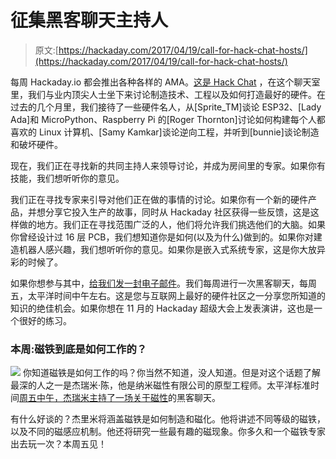 # 征集黑客聊天主持人

> 原文:[https://hackaday.com/2017/04/19/call-for-hack-chat-hosts/](https://hackaday.com/2017/04/19/call-for-hack-chat-hosts/)

每周 Hackaday.io 都会推出各种各样的 AMA。[这是 Hack Chat](https://hackaday.io/project/5373-hack-chat) ，在这个聊天室里，我们与业内顶尖人士坐下来讨论制造技术、工程以及如何打造最好的硬件。在过去的几个月里，我们接待了一些硬件名人，从[Sprite_TM]谈论 ESP32、[Lady Ada]和 MicroPython、Raspberry Pi 的[Roger Thornton]讨论如何构建每个人都喜欢的 Linux 计算机、[Samy Kamkar]谈论逆向工程，并听到[bunnie]谈论制造和破坏硬件。

现在，我们正在寻找新的共同主持人来领导讨论，并成为房间里的专家。如果你有技能，我们想听听你的意见。

我们正在寻找专家来引导对他们正在做的事情的讨论。如果你有一个新的硬件产品，并想分享它投入生产的故事，同时从 Hackaday 社区获得一些反馈，这是这样做的地方。我们正在寻找范围广泛的人，他们将允许我们挑选他们的大脑。如果你曾经设计过 16 层 PCB，我们想知道你是如何(以及为什么)做到的。如果你对建造机器人感兴趣，我们想听听你的意见。如果你是嵌入式系统专家，这是你大放异彩的时候了。

如果你想参与其中，[给我们发一封电子邮件](mailto:meetups@hackaday.com)。我们每周进行一次黑客聊天，每周五，太平洋时间中午左右。这是您与互联网上最好的硬件社区之一分享您所知道的知识的绝佳机会。如果你想在 11 月的 Hackaday 超级大会上发表演讲，这也是一个很好的练习。

### 本周:磁铁到底是如何工作的？

[![](../Images/11ec506b4481162e25596b0241e429cf.png)](https://hackaday.com/wp-content/uploads/2017/04/magnetizationposter-01.png) 你知道磁铁是如何工作的吗？你当然不知道，没人知道。但是对这个话题了解最深的人之一是杰瑞米·陈，他是纳米磁性有限公司的原型工程师。太平洋标准时间[周五中午，杰瑞米主持了一场关于磁性](https://hackaday.io/event/21232-magnetization-invasion-hack-chat)的黑客聊天。

有什么好谈的？杰里米将涵盖磁铁是如何制造和磁化。他将讲述不同等级的磁铁，以及不同的磁感应机制。他还将研究一些最有趣的磁现象。你多久和一个磁铁专家出去玩一次？本周五见！